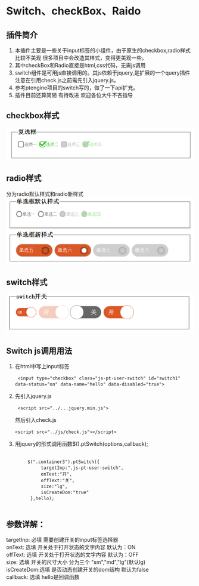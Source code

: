 Switch、checkBox、Raido
=======================
插件简介
-------
1. 本插件主要是一些关于input标签的小组件，由于原生的checkbox,radio样式比较不美观
 很多项目中会改造其样式，变得更美观一些。
2. 其中checkBox和Radio直接是html,css代码，无需js调用
3. switch组件是可用js直接调用的。其js依赖于jquery,是扩展的一个query插件
注意在引用check.js之前需先引入jquery.js。
4. 参考ptengine项目的switch写的，做了一下api扩充。
5. 插件目前还算简陋 有待改进 欢迎各位大牛不吝指导

checkbox样式
------------
![checkbox](https://github.com/summershanshan/ptSwitch/raw/master/img/checkbox.png)

radio样式
---------
分为radio默认样式和radio新样式 </br>
![radio](https://github.com/summershanshan/ptSwitch/raw/master/img/radio.png)

switch样式
----------
![switch](https://github.com/summershanshan/ptSwitch/raw/master/img/switch.png)


Switch  js调用用法
------------------
1. 在html中写上input标签
   ```
    <input type="checkbox" class="js-pt-user-switch" id="switch1" data-status="on" data-name="hello" data-disabled="true">
   ```
2. 先引入jquery.js
    ```
     <script src="../...jquery.min.js">
    ```
   然后引入check.js
   ```
   <script src="../js/check.js"></script>
   ```
3. 用jquery的形式调用函数$().ptSwitch(options,callback);<br>
<pre>
    <code>
        $(".container3").ptSwitch({
             targetInp:".js-pt-user-switch",
             onText:"开",
             offText:"关",
             size:"lg",
             isCreateDom:"true"
         },hello);
    </code>
</pre>

参数详解：
-------
   targetInp: 必填 需要创建开关的input标签选择器 <br>
   onText:    选填 开关处于打开状态的文字内容 默认为：ON <br>
   offText:   选填 开关处于打开状态的文字内容 默认为：OFF <br>
   size:      选填 开关的尺寸大小 分为三个 "sm","md","lg"(默认lg) <br>
   isCreateDom:选填  是否动态创建开关的dom结构 默认为false <br>
   callback:   选填  hello是回调函数
